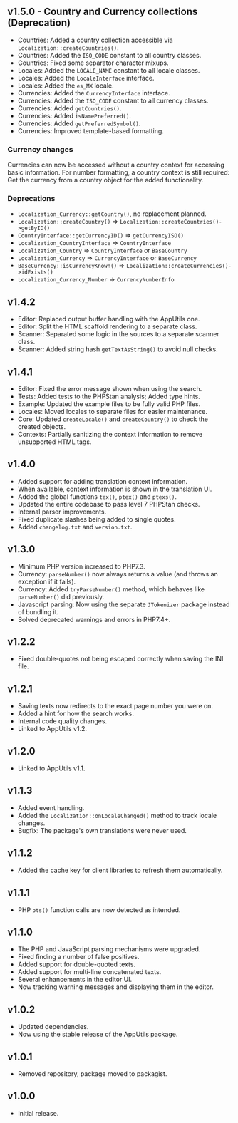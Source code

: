 ## v1.5.0 - Country and Currency collections (Deprecation)
- Countries: Added a country collection accessible via `Localization::createCountries()`.
- Countries: Added the `ISO_CODE` constant to all country classes.
- Countries: Fixed some separator character mixups.
- Locales: Added the `LOCALE_NAME` constant to all locale classes.
- Locales: Added the `LocaleInterface` interface.
- Locales: Added the `es_MX` locale.
- Currencies: Added the `CurrencyInterface` interface.
- Currencies: Added the `ISO_CODE` constant to all currency classes.
- Currencies: Added `getCountries()`.
- Currencies: Added `isNamePreferred()`.
- Currencies: Added `getPreferredSymbol()`.
- Currencies: Improved template-based formatting.

### Currency changes

Currencies can now be accessed without a country context for accessing basic
information. For number formatting, a country context is still required:
Get the currency from a country object for the added functionality.

### Deprecations
- `Localization_Currency::getCountry()`, no replacement planned.
- `Localization::createCountry()` => `Localization::createCountries()->getByID()`
- `CountryInterface::getCurrencyID()` => `getCurrencyISO()`
- `Localization_CountryInterface` => `CountryInterface`
- `Localization_Country` => `CountryInterface` or `BaseCountry`
- `Localization_Currency` => `CurrencyInterface` or `BaseCurrency`
- `BaseCurrency::isCurrencyKnown()` => `Localization::createCurrencies()->idExists()`
- `Localization_Currency_Number` => `CurrencyNumberInfo`

## v1.4.2
- Editor: Replaced output buffer handling with the AppUtils one.
- Editor: Split the HTML scaffold rendering to a separate class.
- Scanner: Separated some logic in the sources to a separate scanner class.
- Scanner: Added string hash `getTextAsString()` to avoid null checks.

## v1.4.1
- Editor: Fixed the error message shown when using the search.
- Tests: Added tests to the PHPStan analysis; Added type hints.
- Example: Updated the example files to be fully valid PHP files.
- Locales: Moved locales to separate files for easier maintenance.
- Core: Updated `createLocale()` and `createCountry()` to check the created objects.
- Contexts: Partially sanitizing the context information to remove unsupported HTML tags.

## v1.4.0
- Added support for adding translation context information.
- When available, context information is shown in the translation UI.
- Added the global functions `tex()`, `ptex()` and `ptexs()`.
- Updated the entire codebase to pass level 7 PHPStan checks.
- Internal parser improvements.
- Fixed duplicate slashes being added to single quotes.
- Added `changelog.txt` and `version.txt`.

## v1.3.0
- Minimum PHP version increased to PHP7.3.
- Currency: `parseNumber()` now always returns a value (and throws an exception if it fails).
- Currency: Added `tryParseNumber()` method, which behaves like `parseNumber()` did previously.
- Javascript parsing: Now using the separate `JTokenizer` package instead of bundling it.
- Solved deprecated warnings and errors in PHP7.4+.

## v1.2.2
- Fixed double-quotes not being escaped correctly when saving the INI file.

## v1.2.1
- Saving texts now redirects to the exact page number you were on.
- Added a hint for how the search works.
- Internal code quality changes.
- Linked to AppUtils v1.2.

## v1.2.0
- Linked to AppUtils v1.1.

## v1.1.3
- Added event handling.
- Added the `Localization::onLocaleChanged()` method to track locale changes.
- Bugfix: The package's own translations were never used.

## v1.1.2
- Added the cache key for client libraries to refresh them automatically.

## v1.1.1
- PHP `pts()` function calls are now detected as intended.

## v1.1.0
- The PHP and JavaScript parsing mechanisms were upgraded.
- Fixed finding a number of false positives.
- Added support for double-quoted texts.
- Added support for multi-line concatenated texts.
- Several enhancements in the editor UI.
- Now tracking warning messages and displaying them in the editor.

## v1.0.2
- Updated dependencies.
- Now using the stable release of the AppUtils package.

## v1.0.1
- Removed repository, package moved to packagist.

## v1.0.0
- Initial release.
